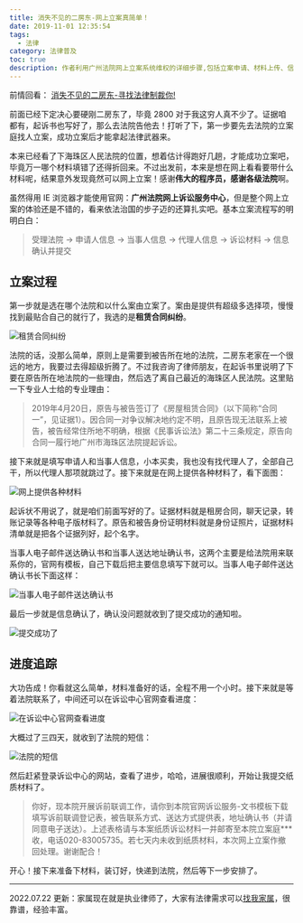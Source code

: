```yaml
---
title: 消失不见的二房东-网上立案真简单！
date: 2019-11-01 12:35:54
tags:
  - 法律
category: 法律普及
toc: true
description: 作者利用广州法院网上立案系统维权的详细步骤,包括立案申请、材料上传、信息确认等操作指南。并分享了立案成功后的司法流程跟踪方法。旨在向更多租户展示利用网络立案维权的便捷途径。
---
```


前情回看：
[消失不见的二房东-寻找法律制裁你!](https://selfboot.cn/2019/10/01/self_rent_pre/)

前面已经下定决心要硬刚二房东了，毕竟 2800 对于我这穷人真不少了。证据咱都有，起诉书也写好了，那么去法院告他去！打听了下，第一步要先去法院的立案庭找人立案，成功立案后才能拿起法律武器来。

本来已经看了下海珠区人民法院的位置，想着估计得跑好几趟，才能成功立案吧，毕竟万一哪个材料填错了还得折回来。不过出发前，本来是想在网上看看要带什么材料呢，结果意外发现竟然可以网上立案！感谢**伟大的程序员，感谢各级法院**啊。

虽然得用 IE 浏览器才能使用官网：**广州法院网上诉讼服务中心**，但是整个网上立案的体验还是不错的，看来依法治国的步子迈的还算扎实吧。基本立案流程写的明明白白：

> 受理法院 → 申请人信息 → 当事人信息 → 代理人信息 → 诉讼材料 → 信息确认并提交

## 立案过程

第一步就是选在哪个法院和以什么案由立案了。案由是提供有超级多选择项，慢慢找到最贴合自己的就行了，我选的是**租赁合同纠纷**。

![租赁合同纠纷](https://slefboot-1251736664.cos.ap-beijing.myqcloud.com/20230722_self_rent_do_1.png)

法院的话，没那么简单，原则上是需要到被告所在地的法院，二房东老家在一个很远的地方，我要过去得超级折腾了。不过我咨询了律师朋友，在起诉书里说明了下要在原告所在地法院的一些理由，然后选了离自己最近的海珠区人民法院。这里贴一下专业人士给的专业理由：

> 2019年4月20日，原告与被告签订了《房屋租赁合同》（以下简称“合同一”，见证据1）。因合同一对争议解决地约定不明，且原告现无法联系上被告，被告经常住所地不明确，根据《民事诉讼法》第二十三条规定，原告向合同一履行地广州市海珠区法院提起诉讼。

接下来就是填写申请人和当事人信息，小本买卖，我也没有找代理人了，全部自己干，所以代理人那项就跳过了。接下来就是在网上提供各种材料了，看下面图：

![网上提供各种材料](https://slefboot-1251736664.cos.ap-beijing.myqcloud.com/20230722_self_rent_do_2.png)

起诉状不用说了，就是咱们前面写好的了。证据材料就是租房合同，聊天记录，转账记录等各种电子版材料了。原告和被告身份证明材料就是身份证照片，证据材料清单就是把各个证据列好，起个名字。

当事人电子邮件送达确认书和当事人送达地址确认书，这两个主要是给法院用来联系你的，官网有模板，自己下载后把主要信息填写下就可以。当事人电子邮件送达确认书长下面这样：

![当事人电子邮件送达确认书](https://slefboot-1251736664.cos.ap-beijing.myqcloud.com/20230722_self_rent_do_3.png)

最后一步就是信息确认了，确认没问题就收到了提交成功的通知啦。

![提交成功了](https://slefboot-1251736664.cos.ap-beijing.myqcloud.com/20230722_self_rent_do_4.png)

## 进度追踪

大功告成！你看就这么简单，材料准备好的话，全程不用一个小时。接下来就是等着法院联系了，中间还可以在诉讼中心官网查看进度：

![在诉讼中心官网查看进度](https://slefboot-1251736664.cos.ap-beijing.myqcloud.com/20230722_self_rent_do_5.png)

大概过了三四天，就收到了法院的短信：

![法院的短信](https://slefboot-1251736664.cos.ap-beijing.myqcloud.com/20230722_self_rent_do_6.png)

然后赶紧登录诉讼中心的网站，查看了进步，哈哈，进展很顺利，开始让我提交纸质材料了。

> 你好，现本院开展诉前联调工作，请你到本院官网诉讼服务-文书模板下载填写诉前联调登记表，被告联系方式、送达方式提供表，地址确认书（并请同意电子送达）。上述表格请与本案纸质诉讼材料一并邮寄至本院立案庭***收，电话020-83005735。若七天内未收到纸质材料，本次网上立案作撤回处理。谢谢配合！

开心！接下来准备下材料，装订好，快递到法院，然后等下一步安排了。

---
2022.07.22 更新：家属现在就是执业律师了，大家有法律需求可以[找我家属](https://selfboot.cn/links)，很靠谱，经验丰富。